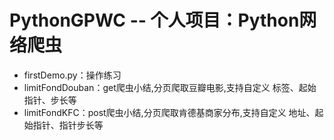 # PythonGPWC -- 个人项目：Python网络爬虫  
* firstDemo.py：操作练习
* limitFondDouban：get爬虫小结,分页爬取豆瓣电影,支持自定义 标签、起始指针、步长等
* limitFondKFC：post爬虫小结,分页爬取肯德基商家分布,支持自定义 地址、起始指针、指针步长等
